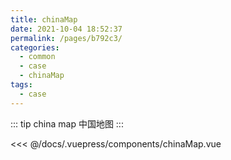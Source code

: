 ```yaml
---
title: chinaMap
date: 2021-10-04 18:52:37
permalink: /pages/b792c3/
categories:
  - common
  - case
  - chinaMap
tags:
  - case
---
```


::: tip china map
中国地图
:::

<InitDemoBlock>
  <div>
    <chinaMap/>
  </div>
</InitDemoBlock>

<<< @/docs/.vuepress/components/chinaMap.vue
